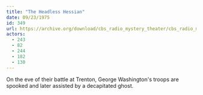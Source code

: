 ```yaml
---
title: "The Headless Hessian"
date: 09/23/1975
id: 349
url: https://archive.org/download/cbs_radio_mystery_theater/cbs_radio_mystery_theater-0301-0350.zip/cbs_radio_mystery_theater-0301-0350%2Fcbsrmt_0349_the_headless_hessian.mp3
actors:
  - 243
  - 82
  - 244
  - 182
  - 130
---
```

On the eve of their battle at Trenton, George Washington's troops are spooked and later assisted by a decapitated ghost.